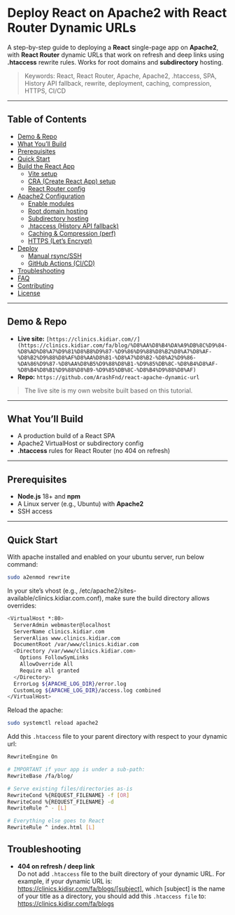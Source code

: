 # Deploy React on Apache2 with React Router Dynamic URLs

A step-by-step guide to deploying a **React** single-page app on **Apache2**, with **React Router** dynamic URLs that work on refresh and deep links using **.htaccess** rewrite rules. Works for root domains and **subdirectory** hosting.

> Keywords: React, React Router, Apache, Apache2, .htaccess, SPA, History API fallback, rewrite, deployment, caching, compression, HTTPS, CI/CD

---

## Table of Contents
- [Demo & Repo](#demo--repo)
- [What You’ll Build](#what-youll-build)
- [Prerequisites](#prerequisites)
- [Quick Start](#quick-start)
- [Build the React App](#build-the-react-app)
  - [Vite setup](#vite-setup)
  - [CRA (Create React App) setup](#cra-create-react-app-setup)
  - [React Router config](#react-router-config)
- [Apache2 Configuration](#apache2-configuration)
  - [Enable modules](#enable-modules)
  - [Root domain hosting](#root-domain-hosting)
  - [Subdirectory hosting](#subdirectory-hosting)
  - [.htaccess (History API fallback)](#htaccess-history-api-fallback)
  - [Caching & Compression (perf)](#caching--compression-perf)
  - [HTTPS (Let’s Encrypt)](#https-lets-encrypt)
- [Deploy](#deploy)
  - [Manual rsync/SSH](#manual-rsyncssh)
  - [GitHub Actions (CI/CD)](#github-actions-cicd)
- [Troubleshooting](#troubleshooting)
- [FAQ](#faq)
- [Contributing](#contributing)
- [License](#license)

---

## Demo & Repo
- **Live site:** `[https://clinics.kidiar.com//](https://clinics.kidiar.com/fa/blog/%D8%AA%D8%B4%DA%A9%DB%8C%D9%84-%D8%AD%D8%A7%D9%81%D8%B8%D9%87-%D9%86%D9%88%D8%B2%D8%A7%D8%AF-%D8%B2%D9%88%D8%AF%D8%AA%D8%B1-%D8%A7%D8%B2-%D8%A2%D9%86-%DA%86%D9%87-%D8%AA%D8%B5%D9%88%D8%B1-%D9%85%DB%8C-%D8%B4%D8%AF-%D8%B4%D8%B1%D9%88%D8%B9-%D9%85%DB%8C-%D8%B4%D9%88%D8%AF)`
- **Repo:** `https://github.com/ArashFnd/react-apache-dynamic-url`

> The live site is my own website built based on this tutorial.

---

## What You’ll Build
- A production build of a React SPA
- Apache2 VirtualHost or subdirectory config
- **.htaccess** rules for React Router (no 404 on refresh)

---

## Prerequisites
- **Node.js** 18+ and **npm**
- A Linux server (e.g., Ubuntu) with **Apache2**
- SSH access

---

## Quick Start
With apache installed and enabled on your ubuntu server, run below command:
```bash
sudo a2enmod rewrite
```
In your site’s vhost (e.g., /etc/apache2/sites-available/clinics.kidiar.com.conf), make sure the build directory allows overrides:
```bash
<VirtualHost *:80>
  ServerAdmin webmaster@localhost
  ServerName clinics.kidiar.com
  ServerAlias www.clinics.kidiar.com
  DocumentRoot /var/www/clinics.kidiar.com
  <Directory /var/www/clinics.kidiar.com>
    Options FollowSymLinks
    AllowOverride All
    Require all granted
  </Directory>
  ErrorLog ${APACHE_LOG_DIR}/error.log
  CustomLog ${APACHE_LOG_DIR}/access.log combined
</VirtualHost>
```
Reload the apache:
```bash
sudo systemctl reload apache2
```
Add this `.htaccess` file to your parent directory with respect to your dynamic url:
```bash
RewriteEngine On

# IMPORTANT if your app is under a sub-path:
RewriteBase /fa/blog/

# Serve existing files/directories as-is
RewriteCond %{REQUEST_FILENAME} -f [OR]
RewriteCond %{REQUEST_FILENAME} -d
RewriteRule ^ - [L]

# Everything else goes to React
RewriteRule ^ index.html [L]
```
## Troubleshooting
- **404 on refresh / deep link**  
  Do not add `.htaccess` file to the built directory of your dynamic URL.
  For example, if your dynamic URL is: https://clinics.kidisr.com/fa/blogs/[subject], which [subject] is the name of your title as a directory, you should add this `.htaccess file` to: https://clinics.kidisr.com/fa/blogs
